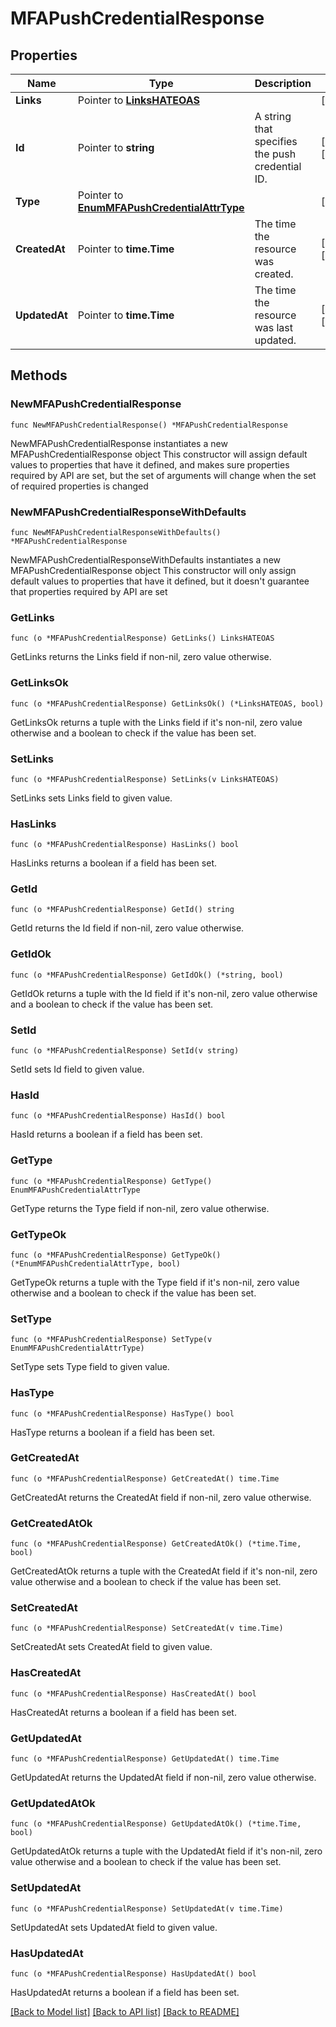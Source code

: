 # MFAPushCredentialResponse

## Properties

Name | Type | Description | Notes
------------ | ------------- | ------------- | -------------
**Links** | Pointer to [**LinksHATEOAS**](LinksHATEOAS.md) |  | [optional] 
**Id** | Pointer to **string** | A string that specifies the push credential ID. | [optional] [readonly] 
**Type** | Pointer to [**EnumMFAPushCredentialAttrType**](EnumMFAPushCredentialAttrType.md) |  | [optional] 
**CreatedAt** | Pointer to **time.Time** | The time the resource was created. | [optional] [readonly] 
**UpdatedAt** | Pointer to **time.Time** | The time the resource was last updated. | [optional] [readonly] 

## Methods

### NewMFAPushCredentialResponse

`func NewMFAPushCredentialResponse() *MFAPushCredentialResponse`

NewMFAPushCredentialResponse instantiates a new MFAPushCredentialResponse object
This constructor will assign default values to properties that have it defined,
and makes sure properties required by API are set, but the set of arguments
will change when the set of required properties is changed

### NewMFAPushCredentialResponseWithDefaults

`func NewMFAPushCredentialResponseWithDefaults() *MFAPushCredentialResponse`

NewMFAPushCredentialResponseWithDefaults instantiates a new MFAPushCredentialResponse object
This constructor will only assign default values to properties that have it defined,
but it doesn't guarantee that properties required by API are set

### GetLinks

`func (o *MFAPushCredentialResponse) GetLinks() LinksHATEOAS`

GetLinks returns the Links field if non-nil, zero value otherwise.

### GetLinksOk

`func (o *MFAPushCredentialResponse) GetLinksOk() (*LinksHATEOAS, bool)`

GetLinksOk returns a tuple with the Links field if it's non-nil, zero value otherwise
and a boolean to check if the value has been set.

### SetLinks

`func (o *MFAPushCredentialResponse) SetLinks(v LinksHATEOAS)`

SetLinks sets Links field to given value.

### HasLinks

`func (o *MFAPushCredentialResponse) HasLinks() bool`

HasLinks returns a boolean if a field has been set.

### GetId

`func (o *MFAPushCredentialResponse) GetId() string`

GetId returns the Id field if non-nil, zero value otherwise.

### GetIdOk

`func (o *MFAPushCredentialResponse) GetIdOk() (*string, bool)`

GetIdOk returns a tuple with the Id field if it's non-nil, zero value otherwise
and a boolean to check if the value has been set.

### SetId

`func (o *MFAPushCredentialResponse) SetId(v string)`

SetId sets Id field to given value.

### HasId

`func (o *MFAPushCredentialResponse) HasId() bool`

HasId returns a boolean if a field has been set.

### GetType

`func (o *MFAPushCredentialResponse) GetType() EnumMFAPushCredentialAttrType`

GetType returns the Type field if non-nil, zero value otherwise.

### GetTypeOk

`func (o *MFAPushCredentialResponse) GetTypeOk() (*EnumMFAPushCredentialAttrType, bool)`

GetTypeOk returns a tuple with the Type field if it's non-nil, zero value otherwise
and a boolean to check if the value has been set.

### SetType

`func (o *MFAPushCredentialResponse) SetType(v EnumMFAPushCredentialAttrType)`

SetType sets Type field to given value.

### HasType

`func (o *MFAPushCredentialResponse) HasType() bool`

HasType returns a boolean if a field has been set.

### GetCreatedAt

`func (o *MFAPushCredentialResponse) GetCreatedAt() time.Time`

GetCreatedAt returns the CreatedAt field if non-nil, zero value otherwise.

### GetCreatedAtOk

`func (o *MFAPushCredentialResponse) GetCreatedAtOk() (*time.Time, bool)`

GetCreatedAtOk returns a tuple with the CreatedAt field if it's non-nil, zero value otherwise
and a boolean to check if the value has been set.

### SetCreatedAt

`func (o *MFAPushCredentialResponse) SetCreatedAt(v time.Time)`

SetCreatedAt sets CreatedAt field to given value.

### HasCreatedAt

`func (o *MFAPushCredentialResponse) HasCreatedAt() bool`

HasCreatedAt returns a boolean if a field has been set.

### GetUpdatedAt

`func (o *MFAPushCredentialResponse) GetUpdatedAt() time.Time`

GetUpdatedAt returns the UpdatedAt field if non-nil, zero value otherwise.

### GetUpdatedAtOk

`func (o *MFAPushCredentialResponse) GetUpdatedAtOk() (*time.Time, bool)`

GetUpdatedAtOk returns a tuple with the UpdatedAt field if it's non-nil, zero value otherwise
and a boolean to check if the value has been set.

### SetUpdatedAt

`func (o *MFAPushCredentialResponse) SetUpdatedAt(v time.Time)`

SetUpdatedAt sets UpdatedAt field to given value.

### HasUpdatedAt

`func (o *MFAPushCredentialResponse) HasUpdatedAt() bool`

HasUpdatedAt returns a boolean if a field has been set.


[[Back to Model list]](../README.md#documentation-for-models) [[Back to API list]](../README.md#documentation-for-api-endpoints) [[Back to README]](../README.md)


